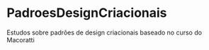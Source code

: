 # PadroesDesignCriacionais
Estudos sobre padrões de design criacionais baseado no curso do Macoratti
